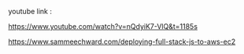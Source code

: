 youtube link :

https://www.youtube.com/watch?v=nQdyiK7-VlQ&t=1185s

https://www.sammeechward.com/deploying-full-stack-js-to-aws-ec2

